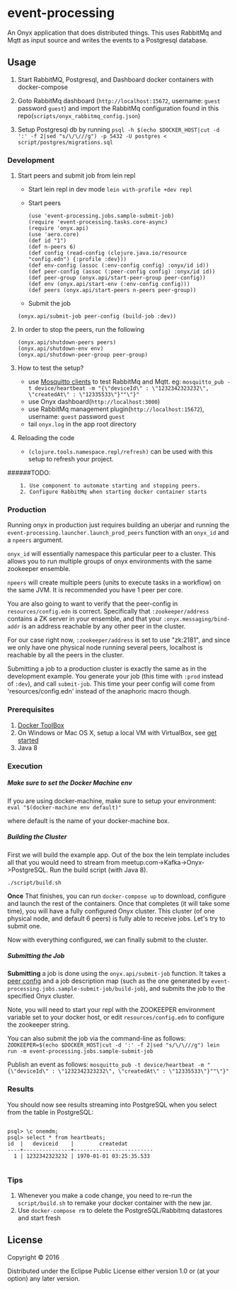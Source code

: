 # event-processing

An Onyx application that does distributed things. This uses RabbitMq and Mqtt as input source and writes the events to a Postgresql database. 

## Usage

1. Start RabbitMQ, Postgresql, and Dashboard docker containers with docker-compose

2. Goto RabbitMq dashboard (`http://localhost:15672`, username: `guest` password `guest`) and import the RabbitMq configuration found in this repo(`scripts/onyx_rabbitmq_config.json`)

3. Setup Postgresql db by running `psql -h $(echo $DOCKER_HOST|cut -d ':' -f 2|sed "s/\/\///g") -p 5432 -U postgres < script/postgres/migrations.sql`

### Development

1. Start peers and submit job from lein repl

   - Start lein repl in dev mode `lein with-profile +dev repl`
   - Start peers

     ```
     (use 'event-processing.jobs.sample-submit-job)
     (require 'event-processing.tasks.core-async)
     (require 'onyx.api)
     (use 'aero.core)
     (def id "1")
     (def n-peers 6)
     (def config (read-config (clojure.java.io/resource "config.edn") {:profile :dev}))
     (def env-config (assoc (:env-config config) :onyx/id id))
     (def peer-config (assoc (:peer-config config) :onyx/id id))
     (def peer-group (onyx.api/start-peer-group peer-config))
     (def env (onyx.api/start-env (:env-config config)))
     (def peers (onyx.api/start-peers n-peers peer-group))
     ```
     
   - Submit the job
   
    ``` (onyx.api/submit-job peer-config (build-job :dev)) ```
    
2. In order to stop the peers, run the following

   ```
   (onyx.api/shutdown-peers peers)
   (onyx.api/shutdown-env env)
   (onyx.api/shutdown-peer-group peer-group)
   ```
   
3. How to test the setup?

   - use [Mosquitto clients](http://mosquitto.org/download/) to test RabbitMq and Mqtt.
     eg: `mosquitto_pub -t device/heartbeat -m "{\"deviceId\" : \"1232342323232\", \"createdAt\" : \"12335533\"}""\"}"`
   - use Onyx dashboard(`http://localhost:3000`)
   - use RabbitMq management plugin(`http://localhost:15672`), username: `guest` password `guest`
   - tail `onyx.log` in the app root directory

4. Reloading the code

   - `(clojure.tools.namespace.repl/refresh)` can be used with this setup to refresh your project.
   
######TODO:

        1. Use component to automate starting and stopping peers.
        2. Configure RabbitMq when starting docker container starts


### Production
Running onyx in production just requires building an uberjar and running
the `event-processing.launcher.launch_prod_peers` function with an `onyx_id` and a `npeers`
argument.

`onyx_id` will essentially namespace this particular peer to a cluster.
This allows you to run multiple groups of onyx environments with the same
zookeeper ensemble.

`npeers` will create multiple peers (units to execute tasks in a workflow) on
the same JVM. It is recommended you have 1 peer per core.

You are also going to want to verify that the peer-config in `resources/config.edn`
is correct. Specifically that `:zookeeper/address` contains a ZK server in your
ensemble, and that your `:onyx.messaging/bind-addr` is an address reachable
by any other peer in the cluster.

For our case right now, `:zookeeper/address` is set to use "zk:2181", and since
we only have one physical node running several peers, localhost is reachable by
all the peers in the cluster.

Submitting a job to a production cluster is exactly the same as in the
development example. You generate your job (this time with `:prod` instead of
`:dev`), and call `submit-job`. This time your peer config will come from
'resources/config.edn' instead of the anaphoric macro though.

### Prerequisites

1. [Docker ToolBox](https://www.docker.com/products/docker-toolbox/)
2. On Windows or Mac OS X, setup a local VM with VirtualBox, see [get started](https://docs.docker.com/machine/get-started/)
3. Java 8

### Execution

##### Make sure to set the Docker Machine env

If you are using docker-machine, make sure to setup your environment:
`eval "$(docker-machine env default)"`

where default is the name of your docker-machine box.

##### Building the Cluster

First we will build the example app. Out of the box the lein template includes all that you would need to stream from meetup.com->Kafka->Onyx->PostgreSQL. Run the build script (with Java 8).

`./script/build.sh`
    
**Once** That finishes, you can run `docker-compose up` to download, configure and launch the rest of the containers. Once that completes (it will take some time), you will have a fully configured Onyx cluster. This cluster (of one physical node, and default 6 peers) is fully able to receive jobs. Let's try to submit one. 

                                
Now with everything configured, we can finally submit to the cluster.

##### Submitting the Job

**Submitting** a job is done using the `onyx.api/submit-job` function. It takes a [peer config](http://www.onyxplatform.org/cheat-sheet.html#/peer-config) and a job description map (such as the one generated by `event-processing.jobs.sample-submit-job/build-job`), and submits the job to the specified Onyx cluster. 

Note, you will need to start your repl with the ZOOKEEPER environment variable set to your docker host, or edit `resources/config.edn` to configure the zookeeper string.

You can also submit the job via the command-line as follows:
`ZOOKEEPER=$(echo $DOCKER_HOST|cut -d ':' -f 2|sed "s/\/\///g") lein run -m event-processing.jobs.sample-submit-job`

Publish an event as follows:
`mosquitto_pub -t device/heartbeat -m "{\"deviceId\" : \"1232342323232\", \"createdAt\" : \"12335533\"}""\"}"`

### Results
You should now see results streaming into PostgreSQL when you select from the table in PostgreSQL:

```

psql> \c onemdm;
psql> select * from heartbeats;
id  |   deviceid    |        createdat
----+---------------+-------------------------
  1 | 1232342323232 | 1970-01-01 03:25:35.533
  
```

### Tips
1. Whenever you make a code change, you need to re-run the `script/build.sh` to remake your docker container with the new jar.
2. Use `docker-compose rm` to delete the PostgreSQL/Rabbitmq datastores and start fresh

## License

Copyright © 2016

Distributed under the Eclipse Public License either version 1.0 or (at
your option) any later version.
